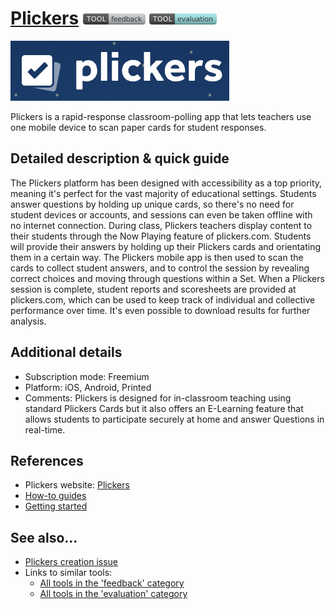 # [Plickers](https://get.plickers.com/)  [<img src="images/feedback.png" align="bottom">](https://github.com/e-CLOSE/Toolbox/issues?q=label%3A01_TOOL+label%3Afeedback) [<img src="images/evaluation.png" align="bottom">](https://github.com/e-CLOSE/Toolbox/issues?q=label%3A01_TOOL+label%3Aevaluation)

[<img src="images/Plickers.png" align="bottom" alt="Plickers Logo">](https://get.plickers.com/)

Plickers is a rapid-response classroom-polling app that lets teachers use one mobile device to scan paper cards for student responses. 

## Detailed description & quick guide

The Plickers platform has been designed with accessibility as a top priority, meaning it's perfect for the vast majority of educational settings. Students answer questions by holding up unique cards, so there's no need for student devices or accounts, and sessions can even be taken offline with no internet connection. During class, Plickers teachers display content to their students through the Now Playing feature of plickers.com. Students will provide their answers by holding up their Plickers cards and orientating them in a certain way. The Plickers mobile app is then used to scan the cards to collect student answers, and to control the session by revealing correct choices and moving through questions within a Set. When a Plickers session is complete, student reports and scoresheets are provided at plickers.com, which can be used to keep track of individual and collective performance over time. It's even possible to download results for further analysis.

## Additional details

- Subscription mode: Freemium
- Platform: iOS, Android, Printed
- Comments: Plickers is designed for in-classroom teaching using standard Plickers Cards but it also offers an E-Learning feature that allows students to participate securely at home and answer Questions in real-time.


## References

- Plickers website: [Plickers](https://get.plickers.com/)
- [How-to guides](https://help.plickers.com/hc/en-us/categories/360000845853-How-to-Guides)
- [Getting started](https://help.plickers.com/hc/en-us/categories/1260801472210-Getting-Started)


## See also...

- [Plickers creation issue](https://github.com/e-CLOSE/Toolbox/issues/152)
- Links to similar tools:
  - [All tools in the 'feedback' category](https://github.com/e-CLOSE/Toolbox/issues?q=label%3A01_TOOL+label%3Afeedback)
  - [All tools in the 'evaluation' category](https://github.com/e-CLOSE/Toolbox/issues?q=label%3A01_TOOL+label%3Aevaluation)
